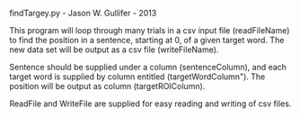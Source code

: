 findTargey.py - Jason W. Gullifer - 2013

This program will loop through many trials in a csv input file
(readFileName) to find the position in a sentence, starting at 0, of a
given target word. The new data set will be output as a csv file
(writeFileName).

Sentence should be supplied under a column (sentenceColumn), and each
target word is supplied by column entitled (targetWordColumn"). The
position will be output as column (targetROIColumn).

ReadFile and WriteFile are supplied for easy reading and writing of
csv files.
